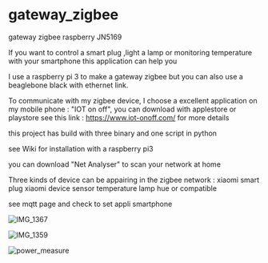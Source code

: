 # gateway_zigbee
gateway zigbee raspberry JN5169


If you want to control a smart plug ,light a lamp or monitoring temperature with your smartphone
this application can help you

I use a raspberry pi 3 to make a gateway zigbee but you can also use a beaglebone black with ethernet link.

To communicate with my zigbee device, I choose a excellent application on my mobile phone : "IOT on off", you can download with applestore or playstore
see this link : https://www.iot-onoff.com/ for more details

this project has build with three binary and one script in python

see Wiki for installation with a raspberry pi3

you can download "Net Analyser" to scan your network at home

Three kinds of device can be appairing in the zigbee network :
xiaomi smart plug
xiaomi device sensor temperature
lamp hue or compatible

see mqtt page and check to set appli smartphone

![IMG_1367](https://user-images.githubusercontent.com/13630510/63885449-acc19f00-c9d8-11e9-9ec0-f208ed234d65.png)


![IMG_1359](https://user-images.githubusercontent.com/13630510/63886865-b8fb2b80-c9db-11e9-8237-005ec9a60f6e.png)


![power_measure](https://user-images.githubusercontent.com/13630510/68526721-0e5a8f80-02df-11ea-969c-900fc46fd1f5.PNG)





